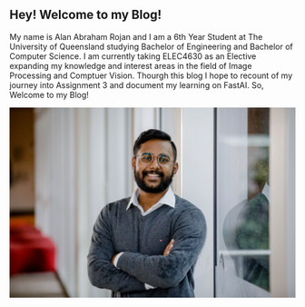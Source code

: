 ## Hey! Welcome to my Blog!

My name is Alan Abraham Rojan and I am a 6th Year Student at The University of Queensland studying Bachelor of Engineering and Bachelor of Computer Science. I am currently taking ELEC4630 as an Elective expanding my knowledge and interest areas in the field of Image Processing and Comptuer Vision. Thourgh this blog I hope to recount of my journey into Assignment 3 and document my learning on FastAI. So, Welcome to my Blog! 

![Image description](images/Alan-Photo-New.png)
